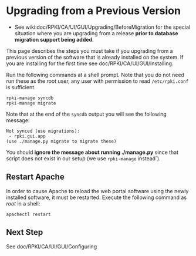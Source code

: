 # Upgrading from a Previous Version

  * See wiki:doc/RPKI/CA/UI/GUI/Upgrading/BeforeMigration for the special situation where you are upgrading from a release **prior to database migration support being added**. 

This page describes the steps you must take if you upgrading from a previous
version of the software that is already installed on the system. If you are
installing for the first time see doc/RPKI/CA/UI/GUI/Installing.

Run the following commands at a shell prompt. Note that you do not need run
these as the _root_ user, any user with permission to read `/etc/rpki.conf` is
sufficient.

    rpki-manage syncdb
    rpki-manage migrate

Note that at the end of the `syncdb` output you will see the following
message:

    Not synced (use migrations):
     - rpki.gui.app
    (use ./manage.py migrate to migrate these)

You should **ignore the message about running ./manage.py** since that script
does not exist in our setup (we use `rpki-manage` instead`).

## Restart Apache

In order to cause Apache to reload the web portal software using the newly
installed software, it must be restarted. Execute the following command as
_root_ in a shell:

    apachectl restart

## Next Step

See doc/RPKI/CA/UI/GUI/Configuring
